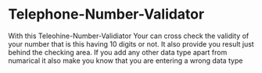 # Telephone-Number-Validator
With this Teleohine-Number-Validiator Your can cross check the validity of your number that is this having 10 digits or not.
It also provide you result just behind the checking area.
If you add any other data type apart from numarical it also make you know that you are entering a wrong data type
